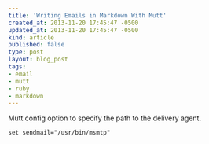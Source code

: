 ```yaml
---
title: 'Writing Emails in Markdown With Mutt'
created_at: 2013-11-20 17:45:47 -0500
updated_at: 2013-11-20 17:45:47 -0500
kind: article
published: false
type: post
layout: blog_post
tags:
- email
- mutt
- ruby
- markdown
---
```


Mutt config option to specify the path to the delivery agent.

```
set sendmail="/usr/bin/msmtp"
```
